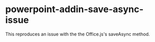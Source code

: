 # powerpoint-addin-save-async-issue
This reproduces an issue with the the Office.js's saveAsync method.
